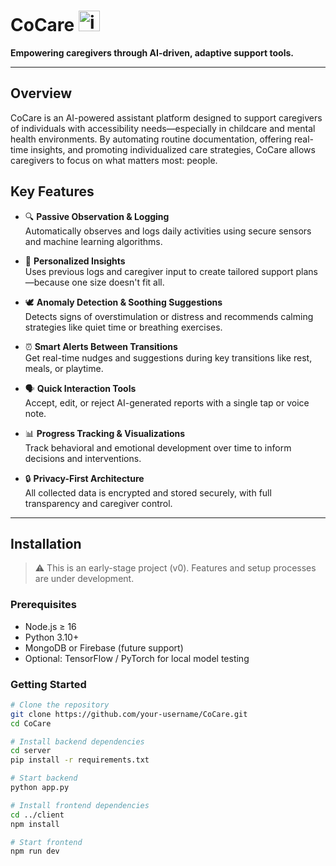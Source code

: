 # CoCare <img width="34" height="33" alt="image" src="https://github.com/user-attachments/assets/2d80d557-07ca-497d-afb0-13e57a11443b" />


**Empowering caregivers through AI-driven, adaptive support tools.**

---

## Overview

CoCare is an AI-powered assistant platform designed to support caregivers of individuals with accessibility needs—especially in childcare and mental health environments. By automating routine documentation, offering real-time insights, and promoting individualized care strategies, CoCare allows caregivers to focus on what matters most: people.

## Key Features

- 🔍 **Passive Observation & Logging**  
  Automatically observes and logs daily activities using secure sensors and machine learning algorithms.

- 🧠 **Personalized Insights**  
  Uses previous logs and caregiver input to create tailored support plans—because one size doesn't fit all.

- 🕊 **Anomaly Detection & Soothing Suggestions**  
  Detects signs of overstimulation or distress and recommends calming strategies like quiet time or breathing exercises.

- ⏰ **Smart Alerts Between Transitions**  
  Get real-time nudges and suggestions during key transitions like rest, meals, or playtime.

- 🗣️ **Quick Interaction Tools**  
  Accept, edit, or reject AI-generated reports with a single tap or voice note.

- 📊 **Progress Tracking & Visualizations**  
  Track behavioral and emotional development over time to inform decisions and interventions.

- 🔒 **Privacy-First Architecture**  
  All collected data is encrypted and stored securely, with full transparency and caregiver control.

---

## Installation

> ⚠️ This is an early-stage project (v0). Features and setup processes are under development.

### Prerequisites

- Node.js ≥ 16
- Python 3.10+
- MongoDB or Firebase (future support)
- Optional: TensorFlow / PyTorch for local model testing

### Getting Started

```bash
# Clone the repository
git clone https://github.com/your-username/CoCare.git
cd CoCare

# Install backend dependencies
cd server
pip install -r requirements.txt

# Start backend
python app.py

# Install frontend dependencies
cd ../client
npm install

# Start frontend
npm run dev

